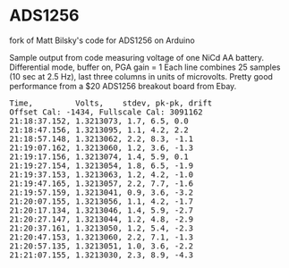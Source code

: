 # ADS1256
fork of Matt Bilsky's code for ADS1256 on Arduino

Sample output from code measuring voltage of one NiCd AA battery.  Differential mode, buffer on, PGA gain = 1
Each line combines 25 samples (10 sec at 2.5 Hz), last three columns in units of microvolts.
Pretty good performance from a $20 ADS1256 breakout board from Ebay.

<pre>
Time,         Volts,    stdev, pk-pk, drift
Offset Cal: -1434, Fullscale Cal: 3091162
21:18:37.152, 1.3213073, 1.7, 6.5, 0.0
21:18:47.156, 1.3213095, 1.1, 4.2, 2.2
21:18:57.148, 1.3213062, 2.2, 8.3, -1.1
21:19:07.162, 1.3213060, 1.2, 3.6, -1.3
21:19:17.156, 1.3213074, 1.4, 5.9, 0.1
21:19:27.154, 1.3213054, 1.8, 6.5, -1.9
21:19:37.153, 1.3213063, 1.2, 4.2, -1.0
21:19:47.165, 1.3213057, 2.2, 7.7, -1.6
21:19:57.159, 1.3213041, 0.9, 3.6, -3.2
21:20:07.155, 1.3213056, 1.1, 4.2, -1.7
21:20:17.134, 1.3213046, 1.4, 5.9, -2.7
21:20:27.147, 1.3213044, 1.2, 4.8, -2.9
21:20:37.161, 1.3213050, 1.2, 5.4, -2.3
21:20:47.153, 1.3213060, 2.2, 7.1, -1.3
21:20:57.135, 1.3213051, 1.0, 3.6, -2.2
21:21:07.155, 1.3213030, 2.3, 8.9, -4.3
</pre>
